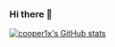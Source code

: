 ### Hi there 👋

<!--
**cooper1x/cooper1x** is a ✨ _special_ ✨ repository because its `README.md` (this file) appears on your GitHub profile.

Here are some ideas to get you started:

- 🔭 I’m currently working on ...
- 🌱 I’m currently learning ...
- 👯 I’m looking to collaborate on ...
- 🤔 I’m looking for help with ...
- 💬 Ask me about ...
- 📫 How to reach me: ...
- 😄 Pronouns: ...
- ⚡ Fun fact: ...
-->

[![cooper1x's GitHub stats](https://github-readme-stats.vercel.app/api?username=anuraghazra)](https://github.com/cooper1x/github-readme-stats)
